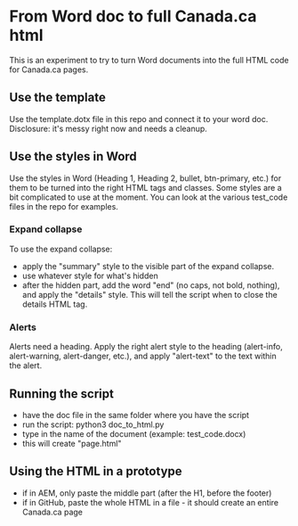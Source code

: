 # From Word doc to full Canada.ca html
This is an experiment to try to turn Word documents into the full HTML code for Canada.ca pages.

## Use the template
Use the template.dotx file in this repo and connect it to your word doc. Disclosure: it's messy right now and needs a cleanup.

## Use the styles in Word
Use the styles in Word (Heading 1, Heading 2, bullet, btn-primary, etc.) for them to be turned into the right HTML tags and classes. Some styles are a bit complicated to use at the moment. You can look at the various test_code files in the repo for examples.

### Expand collapse
To use the expand collapse:
- apply the "summary" style to the visible part of the expand collapse.
- use whatever style for what's hidden
- after the hidden part, add the word "end" (no caps, not bold, nothing), and apply the "details" style. This will tell the script when to close the details HTML tag.

### Alerts
Alerts need a heading. Apply the right alert style to the heading (alert-info, alert-warning, alert-danger, etc.), and apply "alert-text" to the text within the alert.

## Running the script
- have the doc file in the same folder where you have the script
- run  the script: python3 doc_to_html.py
- type in the name of the document (example: test_code.docx)
- this will create "page.html"

## Using the HTML in a prototype
- if in AEM, only paste the middle part (after the H1, before the footer)
- if in GitHub, paste the whole HTML in a file - it should create an entire Canada.ca page
